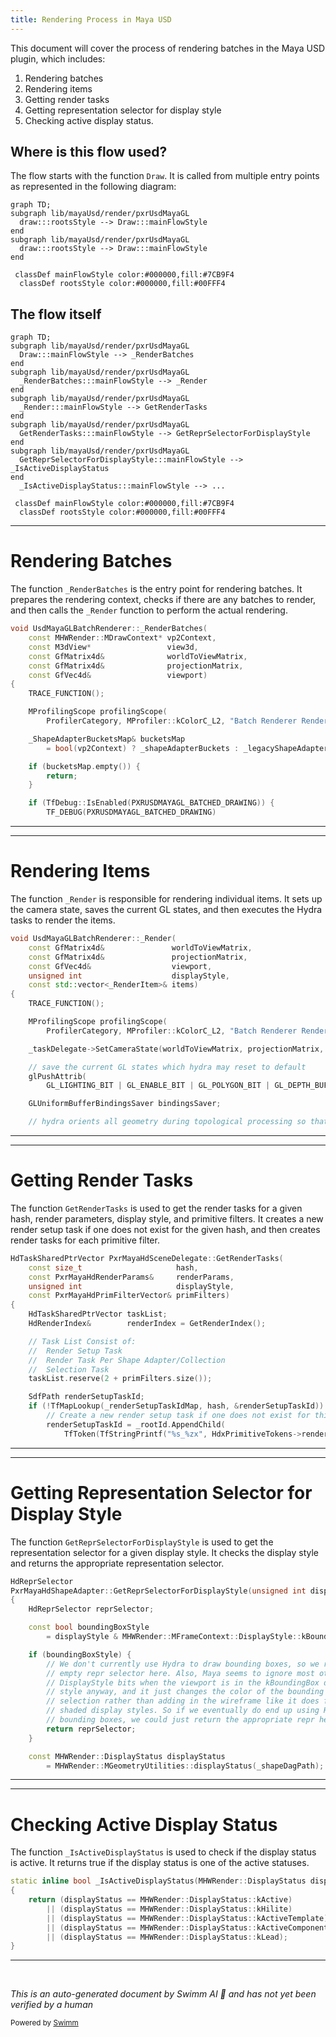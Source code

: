 ```yaml
---
title: Rendering Process in Maya USD
---
```


This document will cover the process of rendering batches in the Maya USD plugin, which includes:

1. Rendering batches
2. Rendering items
3. Getting render tasks
4. Getting representation selector for display style
5. Checking active display status.

## Where is this flow used?

The flow starts with the function `Draw`. It is called from multiple entry points as represented in the following diagram:

```mermaid
graph TD;
subgraph lib/mayaUsd/render/pxrUsdMayaGL
  draw:::rootsStyle --> Draw:::mainFlowStyle
end
subgraph lib/mayaUsd/render/pxrUsdMayaGL
  draw:::rootsStyle --> Draw:::mainFlowStyle
end

 classDef mainFlowStyle color:#000000,fill:#7CB9F4
  classDef rootsStyle color:#000000,fill:#00FFF4
```

## The flow itself

```mermaid
graph TD;
subgraph lib/mayaUsd/render/pxrUsdMayaGL
  Draw:::mainFlowStyle --> _RenderBatches
end
subgraph lib/mayaUsd/render/pxrUsdMayaGL
  _RenderBatches:::mainFlowStyle --> _Render
end
subgraph lib/mayaUsd/render/pxrUsdMayaGL
  _Render:::mainFlowStyle --> GetRenderTasks
end
subgraph lib/mayaUsd/render/pxrUsdMayaGL
  GetRenderTasks:::mainFlowStyle --> GetReprSelectorForDisplayStyle
end
subgraph lib/mayaUsd/render/pxrUsdMayaGL
  GetReprSelectorForDisplayStyle:::mainFlowStyle --> _IsActiveDisplayStatus
end
  _IsActiveDisplayStatus:::mainFlowStyle --> ...

 classDef mainFlowStyle color:#000000,fill:#7CB9F4
  classDef rootsStyle color:#000000,fill:#00FFF4
```

<SwmSnippet path="/lib/mayaUsd/render/pxrUsdMayaGL/batchRenderer.cpp" line="1208">

---

# Rendering Batches

The function `_RenderBatches` is the entry point for rendering batches. It prepares the rendering context, checks if there are any batches to render, and then calls the `_Render` function to perform the actual rendering.

```c++
void UsdMayaGLBatchRenderer::_RenderBatches(
    const MHWRender::MDrawContext* vp2Context,
    const M3dView*                 view3d,
    const GfMatrix4d&              worldToViewMatrix,
    const GfMatrix4d&              projectionMatrix,
    const GfVec4d&                 viewport)
{
    TRACE_FUNCTION();

    MProfilingScope profilingScope(
        ProfilerCategory, MProfiler::kColorC_L2, "Batch Renderer Rendering Batches");

    _ShapeAdapterBucketsMap& bucketsMap
        = bool(vp2Context) ? _shapeAdapterBuckets : _legacyShapeAdapterBuckets;

    if (bucketsMap.empty()) {
        return;
    }

    if (TfDebug::IsEnabled(PXRUSDMAYAGL_BATCHED_DRAWING)) {
        TF_DEBUG(PXRUSDMAYAGL_BATCHED_DRAWING)
```

---

</SwmSnippet>

<SwmSnippet path="/lib/mayaUsd/render/pxrUsdMayaGL/batchRenderer.cpp" line="1128">

---

# Rendering Items

The function `_Render` is responsible for rendering individual items. It sets up the camera state, saves the current GL states, and then executes the Hydra tasks to render the items.

```c++
void UsdMayaGLBatchRenderer::_Render(
    const GfMatrix4d&               worldToViewMatrix,
    const GfMatrix4d&               projectionMatrix,
    const GfVec4d&                  viewport,
    unsigned int                    displayStyle,
    const std::vector<_RenderItem>& items)
{
    TRACE_FUNCTION();

    MProfilingScope profilingScope(
        ProfilerCategory, MProfiler::kColorC_L2, "Batch Renderer Rendering Batch");

    _taskDelegate->SetCameraState(worldToViewMatrix, projectionMatrix, viewport);

    // save the current GL states which hydra may reset to default
    glPushAttrib(
        GL_LIGHTING_BIT | GL_ENABLE_BIT | GL_POLYGON_BIT | GL_DEPTH_BUFFER_BIT | GL_VIEWPORT_BIT);

    GLUniformBufferBindingsSaver bindingsSaver;

    // hydra orients all geometry during topological processing so that
```

---

</SwmSnippet>

<SwmSnippet path="/lib/mayaUsd/render/pxrUsdMayaGL/sceneDelegate.cpp" line="538">

---

# Getting Render Tasks

The function `GetRenderTasks` is used to get the render tasks for a given hash, render parameters, display style, and primitive filters. It creates a new render setup task if one does not exist for the given hash, and then creates render tasks for each primitive filter.

```c++
HdTaskSharedPtrVector PxrMayaHdSceneDelegate::GetRenderTasks(
    const size_t                     hash,
    const PxrMayaHdRenderParams&     renderParams,
    unsigned int                     displayStyle,
    const PxrMayaHdPrimFilterVector& primFilters)
{
    HdTaskSharedPtrVector taskList;
    HdRenderIndex&        renderIndex = GetRenderIndex();

    // Task List Consist of:
    //  Render Setup Task
    //  Render Task Per Shape Adapter/Collection
    //  Selection Task
    taskList.reserve(2 + primFilters.size());

    SdfPath renderSetupTaskId;
    if (!TfMapLookup(_renderSetupTaskIdMap, hash, &renderSetupTaskId)) {
        // Create a new render setup task if one does not exist for this hash.
        renderSetupTaskId = _rootId.AppendChild(
            TfToken(TfStringPrintf("%s_%zx", HdxPrimitiveTokens->renderSetupTask.GetText(), hash)));

```

---

</SwmSnippet>

<SwmSnippet path="/lib/mayaUsd/render/pxrUsdMayaGL/shapeAdapter.cpp" line="195">

---

# Getting Representation Selector for Display Style

The function `GetReprSelectorForDisplayStyle` is used to get the representation selector for a given display style. It checks the display style and returns the appropriate representation selector.

```c++
HdReprSelector
PxrMayaHdShapeAdapter::GetReprSelectorForDisplayStyle(unsigned int displayStyle) const
{
    HdReprSelector reprSelector;

    const bool boundingBoxStyle
        = displayStyle & MHWRender::MFrameContext::DisplayStyle::kBoundingBox;

    if (boundingBoxStyle) {
        // We don't currently use Hydra to draw bounding boxes, so we return an
        // empty repr selector here. Also, Maya seems to ignore most other
        // DisplayStyle bits when the viewport is in the kBoundingBox display
        // style anyway, and it just changes the color of the bounding box on
        // selection rather than adding in the wireframe like it does for
        // shaded display styles. So if we eventually do end up using Hydra for
        // bounding boxes, we could just return the appropriate repr here.
        return reprSelector;
    }

    const MHWRender::DisplayStatus displayStatus
        = MHWRender::MGeometryUtilities::displayStatus(_shapeDagPath);
```

---

</SwmSnippet>

<SwmSnippet path="/lib/mayaUsd/render/pxrUsdMayaGL/shapeAdapter.cpp" line="85">

---

# Checking Active Display Status

The function `_IsActiveDisplayStatus` is used to check if the display status is active. It returns true if the display status is one of the active statuses.

```c++
static inline bool _IsActiveDisplayStatus(MHWRender::DisplayStatus displayStatus)
{
    return (displayStatus == MHWRender::DisplayStatus::kActive)
        || (displayStatus == MHWRender::DisplayStatus::kHilite)
        || (displayStatus == MHWRender::DisplayStatus::kActiveTemplate)
        || (displayStatus == MHWRender::DisplayStatus::kActiveComponent)
        || (displayStatus == MHWRender::DisplayStatus::kLead);
}
```

---

</SwmSnippet>

&nbsp;

_This is an auto-generated document by Swimm AI 🌊 and has not yet been verified by a human_

<SwmMeta version="3.0.0" repo-id="Z2l0aHViJTNBJTNBbWF5YS11c2QlM0ElM0FnaWxhZG5hdm90" repo-name="maya-usd"><sup>Powered by [Swimm](/)</sup></SwmMeta>
